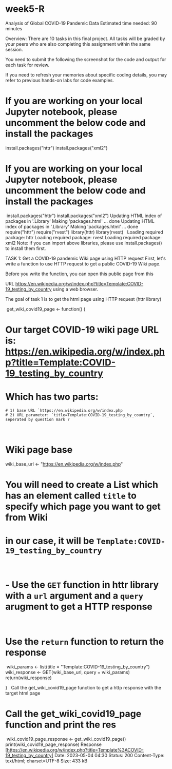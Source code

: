 # week5-R
Analysis of Global COVID-19 Pandemic Data
Estimated time needed: 90 minutes

Overview:
There are 10 tasks in this final project. All tasks will be graded by your peers who are also completing this assignment within the same session.

You need to submit the following the screenshot for the code and output for each task for review.

If you need to refresh your memories about specific coding details, you may refer to previous hands-on labs for code examples.

# If you are working on your local Jupyter notebook, please uncomment the below code and install the packages

install.packages("httr")
install.packages("xml2")
# If you are working on your local Jupyter notebook, please uncomment the below code and install the packages
​
install.packages("httr")
install.packages("xml2")
Updating HTML index of packages in '.Library'
Making 'packages.html' ... done
Updating HTML index of packages in '.Library'
Making 'packages.html' ... done
require("httr")
require("rvest")
library(httr)
library(rvest)
​
​
Loading required package: httr
Loading required package: rvest
Loading required package: xml2
Note: if you can import above libraries, please use install.packages() to install them first.

TASK 1: Get a COVID-19 pandemic Wiki page using HTTP request
First, let's write a function to use HTTP request to get a public COVID-19 Wiki page.

Before you write the function, you can open this public page from this

URL https://en.wikipedia.org/w/index.php?title=Template:COVID-19_testing_by_country using a web browser.

The goal of task 1 is to get the html page using HTTP request (httr library)

​
get_wiki_covid19_page <- function() {
    
  # Our target COVID-19 wiki page URL is: https://en.wikipedia.org/w/index.php?title=Template:COVID-19_testing_by_country  
  # Which has two parts: 
    # 1) base URL `https://en.wikipedia.org/w/index.php  
    # 2) URL parameter: `title=Template:COVID-19_testing_by_country`, seperated by question mark ?
​
  # Wiki page base
  wiki_base_url <- "https://en.wikipedia.org/w/index.php"
  # You will need to create a List which has an element called `title` to specify which page you want to get from Wiki
  # in our case, it will be `Template:COVID-19_testing_by_country`
​
  # - Use the `GET` function in httr library with a `url` argument and a `query` arugment to get a HTTP response
​
  # Use the `return` function to return the response
​
wiki_params <- list(title = "Template:COVID-19_testing_by_country")
​
wiki_response <- GET(wiki_base_url, query = wiki_params)
​
return(wiki_response)
    
}
​
​
Call the get_wiki_covid19_page function to get a http response with the target html page

# Call the get_wiki_covid19_page function and print the res
​
wiki_covid19_page_response <- get_wiki_covid19_page()
print(wiki_covid19_page_response)
Response [https://en.wikipedia.org/w/index.php?title=Template%3ACOVID-19_testing_by_country]
  Date: 2023-05-04 04:30
  Status: 200
  Content-Type: text/html; charset=UTF-8
  Size: 433 kB
<!DOCTYPE html>
<html class="client-nojs vector-feature-language-in-header-enabled vector-fea...
<head>
<meta charset="UTF-8"/>
<title>Template:COVID-19 testing by country - Wikipedia</title>
<script>document.documentElement.className="client-js vector-feature-language...
"75a68b1c-7276-4019-bf29-b09fe6a4a5be","wgCSPNonce":false,"wgCanonicalNamespa...
"CS1 uses Khmer-language script (km)","CS1 Khmer-language sources (km)","CS1 ...
"CS1 Mongolian-language sources (mn)","CS1 foreign language sources (ISO 639-...
"levels":1}}},"wgVisualEditor":{"pageLanguageCode":"en","pageLanguageDir":"lt...
...
TASK 2: Extract COVID-19 testing data table from the wiki HTML page
On the COVID-19 testing wiki page, you should see a data table <table> node contains COVID-19 testing data by country on the page:

Image
Note the numbers you actually see on your page may be different from above because it is still an on-going pandemic when creating this notebook.

The goal of task 2 is to extract above data table and convert it into a data frame

Now use the read_html function in rvest library to get the root html node from response

# Get the root html node from the http response in task 1 
wiki_covid19_page_root_node <- read_html(wiki_covid19_page_response)
Get the tables in the HTML root node using html_nodes function.

# Get the table node from the root html node
wiki_covid19_page_table_node <- html_node(wiki_covid19_page_root_node,"table")
Read the specific table from the multiple tables in the table_node using the html_table function and convert it into dataframe using as.data.frame

Hint:- Please read the table_node with index 2(ex:- table_node[2]).

# Read the table node and convert it into a data frame, and print the data frame for review
wiki_covid19_page_data_frame <- html_table(wiki_covid19_page_table_node)
wiki_covid19_page_data_frame 
​
covid_df <- as.data.frame(html_table(wiki_covid19_page_table_node[2]))
​
covid_df
​
A data.frame: 1 × 2
X1	X2
<lgl>	<chr>
NA	This template needs to be updated. Please help update this template to reflect recent events or newly available information. Relevant discussion may be found on the talk page.
Error in UseMethod("html_table"): no applicable method for 'html_table' applied to an object of class "list"
Traceback:

1. as.data.frame(html_table(wiki_covid19_page_table_node[2]))
2. html_table(wiki_covid19_page_table_node[2])
TASK 3: Pre-process and export the extracted data frame
The goal of task 3 is to pre-process the extracted data frame from the previous step, and export it as a csv file

Let's get a summary of the data frame

# Print the summary of the data frame
summary(wiki_covid19_page_data_frame)
    X1               X2           
 Mode:logical   Length:1          
 NA's:1         Class :character  
                Mode  :character  
As you can see from the summary, the columns names are little bit different to understand and some column data types are not correct. For example, the Tested column shows as character.

As such, the data frame read from HTML table will need some pre-processing such as removing irrelvant columns, renaming columns, and convert columns into proper data types.

We have prepared a pre-processing function for you to conver the data frame but you can also try to write one by yourself

preprocess_covid_data_frame <- function(data_frame) {
    
    shape <- dim(data_frame)
​
    # Remove the World row
    data_frame<-data_frame[!(data_frame$`Country.or.region`=="World"),]
    # Remove the last row
    data_frame <- data_frame[1:172, ]
    
    # We dont need the Units and Ref columns, so can be removed
    data_frame["Ref."] <- NULL
    data_frame["Units.b."] <- NULL
    
    # Renaming the columns
    names(data_frame) <- c("country", "date", "tested", "confirmed", "confirmed.tested.ratio", "tested.population.ratio", "confirmed.population.ratio")
    
    # Convert column data types
    data_frame$country <- as.factor(data_frame$country)
    data_frame$date <- as.factor(data_frame$date)
    data_frame$tested <- as.numeric(gsub(",","",data_frame$tested))
    data_frame$confirmed <- as.numeric(gsub(",","",data_frame$confirmed))
    data_frame$'confirmed.tested.ratio' <- as.numeric(gsub(",","",data_frame$`confirmed.tested.ratio`))
    data_frame$'tested.population.ratio' <- as.numeric(gsub(",","",data_frame$`tested.population.ratio`))
    data_frame$'confirmed.population.ratio' <- as.numeric(gsub(",","",data_frame$`confirmed.population.ratio`))
    
    return(data_frame)
}
​
Call the preprocess_covid_data_frame function

# call `preprocess_covid_data_frame` function and assign it to a new data frame
new_covid_data_frame <- preprocess_covid_data_frame(wiki_covid19_page_data_frame)
head(new_covid_data_frame)
Error in names(data_frame) <- c("country", "date", "tested", "confirmed", : 'names' attribute [7] must be the same length as the vector [2]
Traceback:

1. preprocess_covid_data_frame(wiki_covid19_page_data_frame)
Get the summary of the processed data frame again

# Print the summary of the processed data frame again
summary(new_covid_data_frame)
Error in summary(new_covid_data_frame): object 'new_covid_data_frame' not found
Traceback:

1. summary(new_covid_data_frame)
After pre-processing, you can see the columns and columns names are simplified, and columns types are converted into correct types.

The data frame has following columns:

country - The name of the country
date - Reported date
tested - Total tested cases by the reported date
confirmed - Total confirmed cases by the reported date
confirmed.tested.ratio - The ratio of confirmed cases to the tested cases
tested.population.ratio - The ratio of tested cases to the population of the country
confirmed.population.ratio - The ratio of confirmed cases to the population of the country
OK, we can call write.csv() function to save the csv file into a file.

# Export the data frame to a csv file
Note for IBM Waston Studio, there is no traditional "hard disk" associated with a R workspace.

Even if you call write.csv() method to save the data frame as a csv file, it won't be shown in IBM Cloud Object Storage asset UI automatically.

However, you may still check if the covid.csv exists using following code snippet:

# Get working directory
wd <- getwd()
# Get exported 
file_path <- paste(wd, sep="", "/covid.csv")
# File path
print(file_path)
file.exists(file_path)
Optional Step: If you have difficulties finishing above webscraping tasks, you may still continue with next tasks by downloading a provided csv file from here:

## Download a sample csv file
# covid_csv_file <- download.file("https://cf-courses-data.s3.us.cloud-object-storage.appdomain.cloud/IBMDeveloperSkillsNetwork-RP0101EN-Coursera/v2/dataset/covid.csv", destfile="covid.csv")
# covid_data_frame_csv <- read.csv("covid.csv", header=TRUE, sep=",")
TASK 4: Get a subset of the extracted data frame
The goal of task 4 is to get the 5th to 10th rows from the data frame with only country and confirmed columns selected

# Read covid_data_frame_csv from the csv file
covid_data_frame_csv <- read.csv("covid.csv", header=TRUE, sep=",")
​
# Get the 5th to 10th rows, with two "country" "confirmed" columns
​
Warning message in file(file, "rt"):
“cannot open file 'covid.csv': No such file or directory”
Error in file(file, "rt"): cannot open the connection
Traceback:

1. read.csv("covid.csv", header = TRUE, sep = ",")
2. read.table(file = file, header = header, sep = sep, quote = quote, 
 .     dec = dec, fill = fill, comment.char = comment.char, ...)
3. file(file, "rt")
TASK 5: Calculate worldwide COVID testing positive ratio
The goal of task 5 is to get the total confirmed and tested cases worldwide, and try to figure the overall positive ratio using confirmed cases / tested cases

# Get the total confirmed cases worldwide
​
# Get the total tested cases worldwide
​
# Get the positive ratio (confirmed / tested)
​
TASK 6: Get a country list which reported their testing data
The goal of task 6 is to get a catalog or sorted list of countries who have reported their COVID-19 testing data

# Get the `country` column
​
# Check its class (should be Factor)
​
# Conver the country column into character so that you can easily sort them
​
# Sort the countries AtoZ
​
# Sort the countries ZtoA
​
# Print the sorted ZtoA list
​
TASK 7: Identify countries names with a specific pattern
The goal of task 7 is using a regular expression to find any countires start with United

# Use a regular expression `United.+` to find matches
​
# Print the matched country names
​
TASK 8: Pick two countries you are interested, and then review their testing data
The goal of task 8 is to compare the COVID-19 test data between two countires, you will need to select two rows from the dataframe, and select country, confirmed, confirmed-population-ratio columns

# Select a subset (should be only one row) of data frame based on a selected country name and columns
​
​
# Select a subset (should be only one row) of data frame based on a selected country name and columns
​
TASK 9: Compare which one of the selected countries has a larger ratio of confirmed cases to population
The goal of task 9 is to find out which country you have selected before has larger ratio of confirmed cases to population, which may indicate that country has higher COVID-19 infection risk

# Use if-else statement
# if (check which confirmed.population value is greater) {
#    print()
# } else {
#    print()
# }
​
TASK 10: Find countries with confirmed to population ratio rate less than a threshold
The goal of task 10 is to find out which countries have the confirmed to population ratio less than 1%, it may indicate the risk of those countries are relatively low

# Get a subset of any countries with `confirmed.population.ratio` less than the threshold
​

